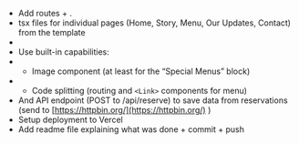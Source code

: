 
* Add routes + .
* tsx files for individual pages (Home, Story, Menu, Our Updates, Contact) from the template
* 
* Use built-in capabilities:
* - Image component (at least for the “Special Menus” block)
* - Code splitting (routing and `<Link>` components for menu)
* And API endpoint (POST to /api/reserve) to save data from reservations (send to [https://httpbin.org/](https://httpbin.org/) )
* Setup deployment to Vercel
* Add readme file explaining what was done + commit + push
